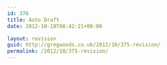 ```yaml
---
id: 376
title: Auto Draft
date: 2012-10-18T08:42:21+00:00

layout: revision
guid: http://gregwoods.co.uk/2012/10/375-revision/
permalink: /2012/10/375-revision/
---
```

